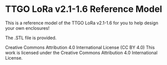 # TTGO LoRa v2.1-1.6 Reference Model

This is a reference model of the TTGO LoRa v2.1-1.6 for you to help design your own enclosures!

The .STL file is provided.


Creative Commons Attribution 4.0 International License (CC BY 4.0) This work is licensed under the Creative Commons Attribution 4.0 International License.
